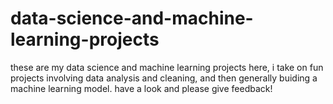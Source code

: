 # data-science-and-machine-learning-projects
these are my data science and machine learning projects
here, i take on fun projects involving data analysis and cleaning, and then generally buiding a machine learning model.
have a look and please give feedback!

